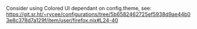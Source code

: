 
Consider using Colored UI dependant on config.theme, see: https://git.sr.ht/~rycee/configurations/tree/5b6582462725ef5938d9ae44b03e8c378d7a129f/item/user/firefox.nix#L24-40
